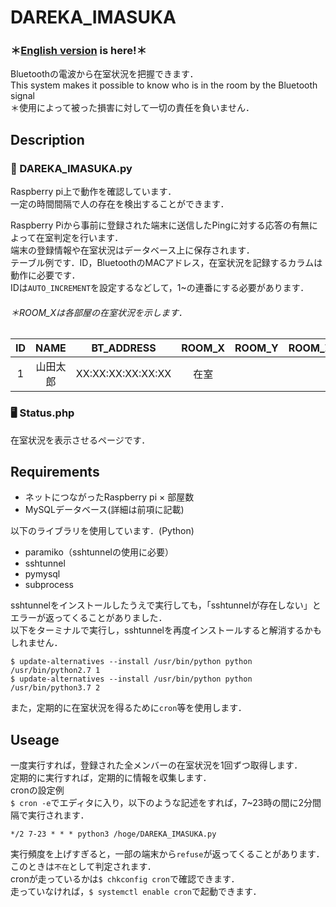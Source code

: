 # DAREKA_IMASUKA
### ＊[English version](https://github.com/napia-san/DAREKA_IMASUKA/blob/main/README_EN.md) is here!＊<br>
Bluetoothの電波から在室状況を把握できます．<br>
This system makes it possible to know who is in the room by the Bluetooth signal<br>
＊使用によって被った損害に対して一切の責任を負いません．

## Description
### 📶 DAREKA_IMASUKA.py
Raspberry pi上で動作を確認しています．<br>
一定の時間間隔で人の存在を検出することができます．<br>

Raspberry Piから事前に登録された端末に送信したPingに対する応答の有無によって在室判定を行います．<br>
端末の登録情報や在室状況はデータベース上に保存されます．<br>
テーブル例です．ID，BluetoothのMACアドレス，在室状況を記録するカラムは動作に必要です．<br>
IDは`AUTO_INCREMENT`を設定するなどして，1~の連番にする必要があります．
###### ＊ROOM_Xは各部屋の在室状況を示します．
|ID|NAME|BT_ADDRESS|ROOM_X|ROOM_Y|ROOM_Z|
|:---:|:---:|:---:|:---:|:---:|:---:|
|1|山田太郎|XX:XX:XX:XX:XX:XX|在室|  |  |

### 🖥️ Status.php
在室状況を表示させるページです．

## Requirements
* ネットにつながったRaspberry pi × 部屋数
* MySQLデータベース(詳細は前項に記載)

以下のライブラリを使用しています．(Python)
* paramiko（sshtunnelの使用に必要）
* sshtunnel
* pymysql
* subprocess

sshtunnelをインストールしたうえで実行しても，「sshtunnelが存在しない」とエラーが返ってくることがありました．<br>
以下をターミナルで実行し，sshtunnelを再度インストールすると解消するかもしれません．
```
$ update-alternatives --install /usr/bin/python python /usr/bin/python2.7 1
$ update-alternatives --install /usr/bin/python python /usr/bin/python3.7 2
```

また，定期的に在室状況を得るために`cron`等を使用します．

## Useage
一度実行すれば，登録された全メンバーの在室状況を1回ずつ取得します．<br>
定期的に実行すれば，定期的に情報を収集します．<br>
cronの設定例<br>
`$ cron -e`でエディタに入り，以下のような記述をすれば，7~23時の間に2分間隔で実行されます．<br>
```
*/2 7-23 * * * python3 /hoge/DAREKA_IMASUKA.py
```
実行頻度を上げすぎると，一部の端末から`refuse`が返ってくることがあります．このときは`不在`として判定されます．<br>
cronが走っているかは`$ chkconfig cron`で確認できます．<br>
走っていなければ，`$ systemctl enable cron`で起動できます．
